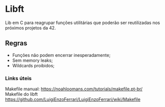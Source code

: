 # Libft

Lib em C para reagrupar funções utilitárias que poderão ser reutilizadas nos próximos projetos da 42.

## Regras

- Funções não podem encerrar inesperadamente;
- Sem memory leaks;
- Wildcards proibidos;



### Links úteis
Makefile manual: https://noahloomans.com/tutorials/makefile.pt-br/
Makefile do libft https://github.com/LuigiEnzoFerrari/LuigiEnzoFerrari/wiki/Makefile
